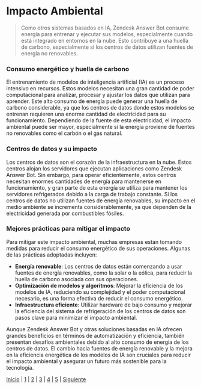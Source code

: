 # Impacto Ambiental

> Como otros sistemas basados en IA, Zendesk Answer Bot consume energía para entrenar y ejecutar sus modelos, especialmente cuando está integrado en entornos en la nube. Esto contribuye a una huella de carbono, especialmente si los centros de datos utilizan fuentes de energía no renovables.

### **Consumo energético y huella de carbono**
El entrenamiento de modelos de inteligencia artificial (IA) es un proceso intensivo en recursos. Estos modelos necesitan una gran cantidad de poder computacional para analizar, procesar y ajustar los datos que utilizan para aprender. Este alto consumo de energía puede generar una huella de carbono considerable, ya que los centros de datos donde estos modelos se entrenan requieren una enorme cantidad de electricidad para su funcionamiento. Dependiendo de la fuente de esta electricidad, el impacto ambiental puede ser mayor, especialmente si la energía proviene de fuentes no renovables como el carbón o el gas natural.

### **Centros de datos y su impacto**
Los centros de datos son el corazón de la infraestructura en la nube. Estos centros alojan los servidores que ejecutan aplicaciones como Zendesk Answer Bot. Sin embargo, para operar eficientemente, estos centros necesitan enormes cantidades de energía para mantenerse en funcionamiento, y gran parte de esta energía se utiliza para mantener los servidores refrigerados debido a la carga de trabajo constante. Si los centros de datos no utilizan fuentes de energía renovables, su impacto en el medio ambiente se incrementa considerablemente, ya que dependen de la electricidad generada por combustibles fósiles.

### **Mejores prácticas para mitigar el impacto**
Para mitigar este impacto ambiental, muchas empresas están tomando medidas para reducir el consumo energético de sus operaciones. Algunas de las prácticas adoptadas incluyen:
- **Energía renovable**: Los centros de datos están comenzando a usar fuentes de energía renovables, como la solar o la eólica, para reducir la huella de carbono asociada con sus operaciones.
- **Optimización de modelos y algoritmos**: Mejorar la eficiencia de los modelos de IA, reduciendo su complejidad y el poder computacional necesario, es una forma efectiva de reducir el consumo energético.
- **Infraestructura eficiente**: Utilizar hardware de bajo consumo y mejorar la eficiencia del sistema de refrigeración de los centros de datos son pasos clave para minimizar el impacto ambiental.

Aunque Zendesk Answer Bot y otras soluciones basadas en IA ofrecen grandes beneficios en términos de automatización y eficiencia, también presentan desafíos ambientales debido al alto consumo de energía de los centros de datos. El cambio hacia fuentes de energía renovable y la mejora en la eficiencia energética de los modelos de IA son cruciales para reducir el impacto ambiental y asegurar un futuro más sostenible para la tecnología.

[Inicio](1.md) | [1](aplicaciones-de-la-ia1.md) | [2](impacto-en-el-sector1.md) | [3](impacto-ambiental1.md) | [4](propuestas-para-minimizar-los-impactos-ambientales1.md) | [5](exemple1.md) | [Siguiente](propuestas-para-minimizar-los-impactos-ambientales1.md)
